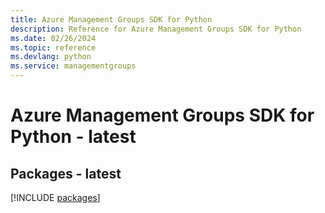 ```yaml
---
title: Azure Management Groups SDK for Python
description: Reference for Azure Management Groups SDK for Python
ms.date: 02/26/2024
ms.topic: reference
ms.devlang: python
ms.service: managementgroups
---
```

# Azure Management Groups SDK for Python - latest
## Packages - latest
[!INCLUDE [packages](management-groups-index.md)]